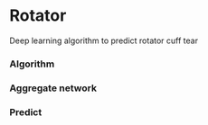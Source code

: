 # Rotator
Deep learning algorithm to predict rotator cuff tear

### Algorithm

### Aggregate network

### Predict
